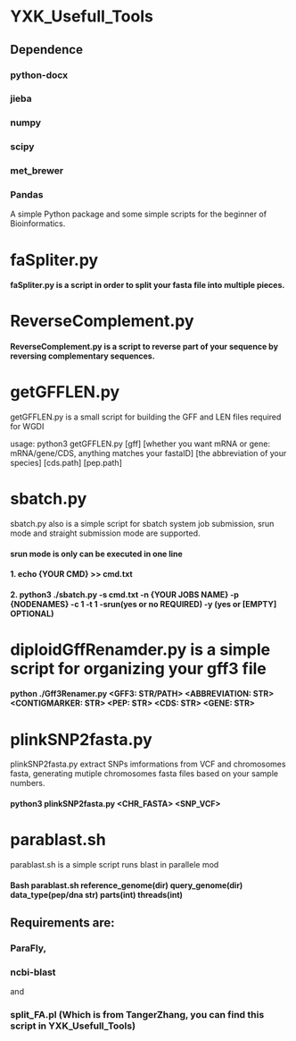 # YXK_Usefull_Tools
## Dependence
### python-docx
### jieba
### numpy
### scipy
### met_brewer
### Pandas
    
A simple Python package and some simple scripts for the beginner of Bioinformatics.

# faSpliter.py

#### faSpliter.py is a script in order to split your fasta file into multiple pieces.
 
# ReverseComplement.py
#### ReverseComplement.py is a script to reverse part of your sequence by reversing complementary sequences.

# getGFFLEN.py
getGFFLEN.py is a small script for building the GFF and LEN files required for WGDI 
 
usage: python3 getGFFLEN.py [gff] [whether you want mRNA or gene: mRNA/gene/CDS, anything matches your fastaID] [the abbreviation of your species] [cds.path] [pep.path]
 
# sbatch.py
sbatch.py also is a simple script for sbatch system job submission, srun mode and straight submission mode are supported.   
#### srun mode is only can be executed in one line  
#### 1. echo {YOUR CMD} >> cmd.txt  
#### 2. python3 ./sbatch.py -s cmd.txt -n {YOUR JOBS NAME} -p {NODENAMES} -c 1 -t 1 -srun(yes or no REQUIRED) -y (yes or [EMPTY] OPTIONAL)  
  
# diploidGffRenamder.py is a simple script for organizing your gff3 file  
#### python ./Gff3Renamer.py <GFF3: STR/PATH> <ABBREVIATION: STR> <CONTIGMARKER: STR> <PEP: STR> <CDS: STR> <GENE: STR>  
 
# plinkSNP2fasta.py
plinkSNP2fasta.py extract SNPs imformations from VCF and chromosomes fasta, generating mutiple chromosomes fasta files based on your sample numbers.  
#### python3 plinkSNP2fasta.py <CHR_FASTA> <SNP_VCF> <OUTDIR>  

# parablast.sh
parablast.sh is a simple script runs blast in parallele mod  
#### Bash parablast.sh reference_genome(dir) query_genome(dir) data_type(pep/dna str) parts(int) threads(int)  
## Requirements are: 
 ### ParaFly,  

 ### ncbi-blast  
and 
 ### split_FA.pl (Which is from TangerZhang, you can find this script in YXK_Usefull_Tools)  
